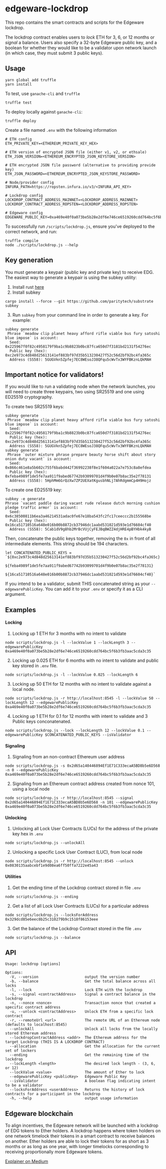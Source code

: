 # edgeware-lockdrop

This repo contains the smart contracts and scripts for the Edgeware lockdrop.

The lockdrop contract enables users to _lock_ ETH for 3, 6, or 12 months or _signal_ a balance. Users also specify a 32-byte Edgeware public key, and a boolean for whether they would like to be a validator upon network launch (in which case, they must submit 3 public keys).

## Usage
```
yarn global add truffle
yarn install
```
To test, use `ganache-cli` and `truffle`
```
truffle test
```
To deploy locally against `ganache-cli`:
```
truffle deploy
```
Create a file named `.env` with the following information
```
# ETH config
ETH_PRIVATE_KEY=<ETHEREUM_PRIVATE_KEY_HEX>

# ETH version of encrypted JSON file (either v1, v2, or ethsale)
ETH_JSON_VERSION=<ETHEREUM_ENCRYPTED_JSON_KEYSTORE_VERSION>

# ETH encrypted JSON file password (alternative to providing provide key)
ETH_JSON_PASSWORD=<ETHEREUM_ENCRYPTED_JSON_KEYSTORE_PASSWORD>

# Node/provider config
INFURA_PATH=https://ropsten.infura.io/v3/<INFURA_API_KEY>

# Lockdrop config
LOCKDROP_CONTRACT_ADDRESS_MAINNET=<LOCKDROP_ADDRESS_MAINNET>
LOCKDROP_CONTRACT_ADDRESS_ROPSTEN=<LOCKDROP_ADDRESS_ROPSTEN>

# Edgeware config
EDGEWARE_PUBLIC_KEY=0xa469e40f0a073be5b28e2df6e746ce6519260cdd764bc5f6b3fb3aac5cda3c35
```

To successfully run `/scripts/lockdrop.js`, ensure you've deployed to the correct network, and run:
```
truffle compile
node ./scripts/lockdrop.js --help
```

## Key generation

You must generate a keypair (public key and private key) to receive EDG. The easiest way to generate a keypair is using the subkey utility:

1. Install rust [here](https://doc.rust-lang.org/cargo/getting-started/installation.html)
2. Install subkey

```
cargo install --force --git https://github.com/paritytech/substrate subkey
```

3. Run `subkey` from your command line in order to generate a key. For example:

```
subkey generate
 Phrase `meadow clip planet heavy afford rifle viable bus fury satoshi blue impose` is account:
  Seed: 0x225967f0f82c4958179f9ba1c9b8823b0bc87fca650d7f3181bd2131f54276ec
  Public key (hex): 0xc2e973c4d848d25613141ef883bf97d35b513230427f52c56d2bf92bc4fa365c
  Address (SS58): 5GUGVkn5Zpfej7EC8WEsoJ38QFqu5cWvTx3WYFBKznLQkMAH
```

## Important notice for validators!

If you would like to run a validating node when the network launches, you will need to create three keypairs, two using SR25519 and one using ED25519 cryptography.

To create two SR25519 keys:

```
subkey generate
 Phrase `meadow clip planet heavy afford rifle viable bus fury satoshi blue impose` is account:
  Seed: 0x225967f0f82c4958179f9ba1c9b8823b0bc87fca650d7f3181bd2131f54276ec
  Public key (hex): 0xc2e973c4d848d25613141ef883bf97d35b513230427f52c56d2bf92bc4fa365c
  Address (SS58): 5GUGVkn5Zpfej7EC8WEsoJ38QFqu5cWvTx3WYFBKznLQkMAH
subkey generate
 Phrase `outer mixture phrase prepare beauty horse shift about story onion duty vacant` is account:
  Seed: 0x866c461e8a5b602c755f6babd442f36992238f8e1f604a022a7e753c8a8efdea
  Public key (hex): 0xfeba4989f1de5fe7aa911f9abed67742b93099701d4f9b0e07b8ac35e2f78131
  Address (SS58): 5HphMm6GrQzXw7ZP2UEXatKgusbhNLj7AhRdgmmCp4H9Hojz
```

To create one ED25519 key:

```
subkey -e generate
Phrase `vacant paddle daring vacant rude release dutch morning cushion pledge traffic armor` is account:
  Seed: 0x6c38500811b6ea3a46214531adac0fe67e18ba543fc2fc17ceeccc2b155568be
  Public key (hex): 0x16ca51710516a648e016b00b8872cb37946dc1aabd531021d593e1d76604cf40
  Address (SS58): 5Cab1dV9g8hb2MrBcVUjCyFEJBqBWZZ4djHRE4pBYHbk4kyB
```

Then, concatenate the public keys together, removing the `0x` in front of all intermediate elements. This string should be 194 characters.

```
let CONCATENATED_PUBLIC_KEYS = `${0xc2e973c4d848d25613141ef883bf97d35b513230427f52c56d2bf92bc4fa365c}
                                ${feba4989f1de5fe7aa911f9abed67742b93099701d4f9b0e07b8ac35e2f78131}
                                ${16ca51710516a648e016b00b8872cb37946dc1aabd531021d593e1d76604cf40}`
```

If you intend to be a validator, submit THIS concatenated string as your `--edgewarePublicKey`. You can add it to your `.env` or specify it as a CLI argument.

## Examples

#### Locking

1. Locking up 1 ETH for 3 months with no intent to validate
```
node scripts/lockdrop.js -l --lockValue 1 --lockLength 3 --edgewarePublicKey 0xa469e40f0a073be5b28e2df6e746ce6519260cdd764bc5f6b3fb3aac5cda3c35
```
2. Locking up 0.025 ETH for 6 months with no intent to validate and public key stored in `.env` file.
```
node scripts/lockdrop.js -l --lockValue 0.025 --lockLength 6
```
3. Locking up 50 ETH for 12 months with no intent to validate against a local node.
```
node scripts/lockdrop.js -r http://localhost:8545 -l --lockValue 50 --lockLength 12 --edgewarePublicKey 0xa469e40f0a073be5b28e2df6e746ce6519260cdd764bc5f6b3fb3aac5cda3c35
```
4. Locking up 1 ETH for 0.1 for 12 months with intent to validate and 3 Public keys conconatenated.
```
node scripts/lockdrop.js --lock --lockLength 12 --lockValue 0.1 --edgewarePublicKey $CONCATENATED_PUBLIC_KEYS --isValidator
```

#### Signaling

1. Signaling from an non-contract Ethereum user address
```
node scripts/lockdrop.js -s 0x2d65a140446894Ef1E71C333ecaA5BD8b5e6D568 -n 0 --edgewarePublicKey 0xa469e40f0a073be5b28e2df6e746ce6519260cdd764bc5f6b3fb3aac5cda3c35
```
2. Signaling from an Ethereum contract address created from nonce 101, using a local node
```
node scripts/lockdrop.js -r http://localhost:8545 --signal 0x2d65a140446894Ef1E71C333ecaA5BD8b5e6D568 -n 101 --edgewarePublicKey 0xa469e40f0a073be5b28e2df6e746ce6519260cdd764bc5f6b3fb3aac5cda3c35
```

#### Unlocking

1. Unlocking all Lock User Contracts (LUCs) for the address of the private key hex in `.env`
```
node scripts/lockdrop.js --unlockAll
```

2. Unlocking a specific Lock User Contract (LUC), from local node
```
node scripts/lockdrop.js -r http://localhost:8545 --unlock 0x0830135aabcebf1e9d08ea6ff50ffa7222e45a43
```

#### Utilities

1. Get the ending time of the Lockdrop contract stored in file `.env`
```
node scripts/lockdrop.js --ending
```

2. Get a list of all Lock User Contracts (LUCs) for a particular address
```
node scripts/lockdrop.js --locksForAddress 0x329dcd85e6eec8b25c310279b9c1518f86153eee
```

3. Get the balance of the Lockdrop Contract stored in the file `.env`
```
node scripts/lockdrop.js --balance
```

## API

```
Usage: lockdrop [options]

Options:
  -V, --version                     output the version number
  -b, --balance                     Get the total balance across all locks
  -l, --lock                        Lock ETH with the lockdrop
  -s, --signal <contractAddress>    Signal a contract balance in the lockdrop
  -n, --nonce <nonce>               Transaction nonce that created a specific contract address
  -u, --unlock <contractAddress>    Unlock ETH from a specific lock contract
  -r, --remoteUrl <url>             The remote URL of an Ethereum node (defaults to localhost:8545)
  --unlockAll                       Unlock all locks from the locally stored Ethereum address
  --lockdropContractAddress <addr>  The Ethereum address for the target Lockdrop (THIS IS A LOCKDROP CONTRACT)
  --allocation                      Get the allocation for the current set of lockers
  --ending                          Get the remaining time of the lockdrop
  --lockLength <length>             The desired lock length - (3, 6, or 12)
  --lockValue <value>               The amount of Ether to lock
  --edgewarePublicKey <publicKey>   Edgeware Public Key
  --isValidator                     A boolean flag indicating intent to be a validator
  --locksForAddress <userAddress>   Returns the history of lock contracts for a participant in the lockdrop
  -h, --help                        output usage information

```

## Edgeware blockchain

To align incentives, the Edgeware network will be launched with a lockdrop of EDG tokens to Ether holders. A lockdrop happens where token holders on one network timelock their tokens in a smart contract to receive balances on another. Ether holders are able to lock their tokens for as short as 3 months or as long as one year, with longer timelocks corresponding to receiving proportionally more Edgeware tokens.

[Explainer on Medium](https://medium.com/commonwealth-labs/whats-in-a-lockdrop-194218a180ca)
